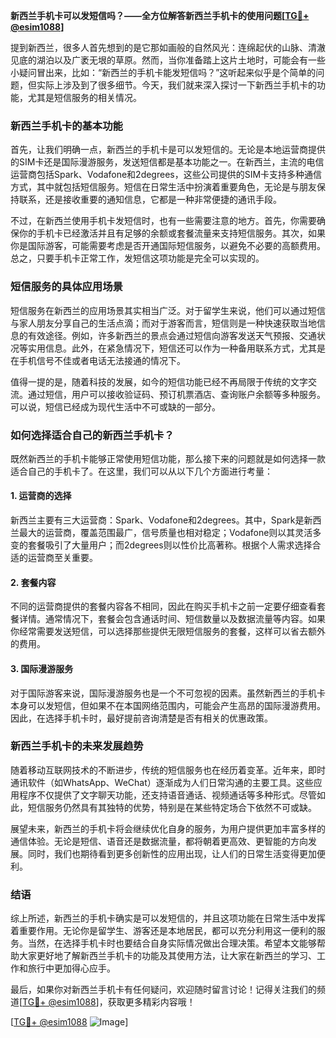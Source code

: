 **新西兰手机卡可以发短信吗？——全方位解答新西兰手机卡的使用问题[[TG💪+ @esim1088](https://t.me/s/esim1088)]**

提到新西兰，很多人首先想到的是它那如画般的自然风光：连绵起伏的山脉、清澈见底的湖泊以及广袤无垠的草原。然而，当你准备踏上这片土地时，可能会有一些小疑问冒出来，比如：“新西兰的手机卡能发短信吗？”这听起来似乎是个简单的问题，但实际上涉及到了很多细节。今天，我们就来深入探讨一下新西兰手机卡的功能，尤其是短信服务的相关情况。

### 新西兰手机卡的基本功能

首先，让我们明确一点，新西兰的手机卡是可以发短信的。无论是本地运营商提供的SIM卡还是国际漫游服务，发送短信都是基本功能之一。在新西兰，主流的电信运营商包括Spark、Vodafone和2degrees，这些公司提供的SIM卡支持多种通信方式，其中就包括短信服务。短信在日常生活中扮演着重要角色，无论是与朋友保持联系，还是接收重要的通知信息，它都是一种非常便捷的通讯手段。

不过，在新西兰使用手机卡发短信时，也有一些需要注意的地方。首先，你需要确保你的手机卡已经激活并且有足够的余额或套餐流量来支持短信服务。其次，如果你是国际游客，可能需要考虑是否开通国际短信服务，以避免不必要的高额费用。总之，只要手机卡正常工作，发短信这项功能是完全可以实现的。

### 短信服务的具体应用场景

短信服务在新西兰的应用场景其实相当广泛。对于留学生来说，他们可以通过短信与家人朋友分享自己的生活点滴；而对于游客而言，短信则是一种快速获取当地信息的有效途径。例如，许多新西兰的景点会通过短信向游客发送天气预报、交通状况等实用信息。此外，在紧急情况下，短信还可以作为一种备用联系方式，尤其是在手机信号不佳或者电话无法接通的情况下。

值得一提的是，随着科技的发展，如今的短信功能已经不再局限于传统的文字交流。通过短信，用户可以接收验证码、预订机票酒店、查询账户余额等多种服务。可以说，短信已经成为现代生活中不可或缺的一部分。

### 如何选择适合自己的新西兰手机卡？

既然新西兰的手机卡能够正常使用短信功能，那么接下来的问题就是如何选择一款适合自己的手机卡了。在这里，我们可以从以下几个方面进行考量：

#### 1. **运营商的选择**
新西兰主要有三大运营商：Spark、Vodafone和2degrees。其中，Spark是新西兰最大的运营商，覆盖范围最广，信号质量也相对稳定；Vodafone则以其灵活多变的套餐吸引了大量用户；而2degrees则以性价比高著称。根据个人需求选择合适的运营商至关重要。

#### 2. **套餐内容**
不同的运营商提供的套餐内容各不相同，因此在购买手机卡之前一定要仔细查看套餐详情。通常情况下，套餐会包含通话时间、短信数量以及数据流量等内容。如果你经常需要发送短信，可以选择那些提供无限短信服务的套餐，这样可以省去额外的费用。

#### 3. **国际漫游服务**
对于国际游客来说，国际漫游服务也是一个不可忽视的因素。虽然新西兰的手机卡本身可以发短信，但如果不在本国网络范围内，可能会产生高昂的国际漫游费用。因此，在选择手机卡时，最好提前咨询清楚是否有相关的优惠政策。

### 新西兰手机卡的未来发展趋势

随着移动互联网技术的不断进步，传统的短信服务也在经历着变革。近年来，即时通讯软件（如WhatsApp、WeChat）逐渐成为人们日常沟通的主要工具。这些应用程序不仅提供了文字聊天功能，还支持语音通话、视频通话等多种形式。尽管如此，短信服务仍然具有其独特的优势，特别是在某些特定场合下依然不可或缺。

展望未来，新西兰的手机卡将会继续优化自身的服务，为用户提供更加丰富多样的通信体验。无论是短信、语音还是数据流量，都将朝着更高效、更智能的方向发展。同时，我们也期待看到更多创新性的应用出现，让人们的日常生活变得更加便利。

### 结语

综上所述，新西兰的手机卡确实是可以发短信的，并且这项功能在日常生活中发挥着重要作用。无论你是留学生、游客还是本地居民，都可以充分利用这一便利的服务。当然，在选择手机卡时也要结合自身实际情况做出合理决策。希望本文能够帮助大家更好地了解新西兰手机卡的功能及其使用方法，让大家在新西兰的学习、工作和旅行中更加得心应手。

最后，如果你对新西兰手机卡有任何疑问，欢迎随时留言讨论！记得关注我们的频道[[TG💪+ @esim1088](https://t.me/s/esim1088)]，获取更多精彩内容哦！

[[TG💪+ @esim1088](https://t.me/s/esim1088) ![Image](https://i.postimg.cc/4NQfJmqS/Snipaste-2025-05-13-00-14-12.png)]